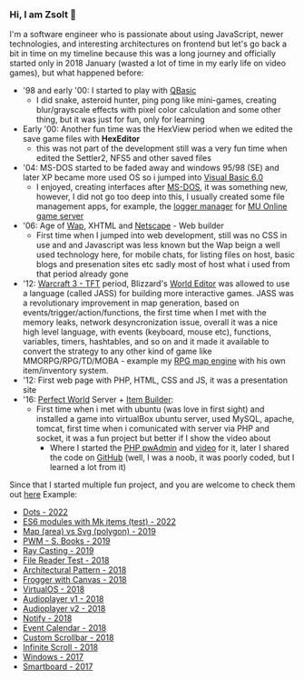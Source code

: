 ### Hi, I am Zsolt 👋

I'm a software engineer who is passionate about using JavaScript, newer technologies, and interesting architectures on frontend but let's go back a bit in time on my timeline because this was a long journey and officially started only in 2018 January (wasted a lot of time in my early life on video games), but what happened before:

- '98 and early '00: I started to play with [QBasic](https://en.wikipedia.org/wiki/QBasic)
   - I did snake, asteroid hunter, ping pong like mini-games, creating blur/grayscale effects with pixel color calculation and some other thing, but it was just for fun, only for learning
- Early '00: Another fun time was the HexView period when we edited the save game files with **HexEditor**
   - this was not part of the development still was a very fun time when edited the Settler2, NFS5 and other saved files
- '04: MS-DOS started to be faded away and windows 95/98 (SE) and later XP became more used OS so i jumped into [Visual Basic 6.0](https://en.wikipedia.org/wiki/Visual_Basic_(classic))
   - I enjoyed, creating interfaces after [MS-DOS](https://en.wikipedia.org/wiki/MS-DOS), it was something new, however, I did not go too deep into this, I usually created some file management apps, for example, the [logger manager](https://forum.ragezone.com/f196/muonline-log-file-size-screen-338390/) for [MU Online game server](https://forum.ragezone.com/f198/)
- '06: Age of [Wap](http://csc.columbusstate.edu/summers/Research/Wireless/WAPvsWeb.html), XHTML and [Netscape](https://en.wikipedia.org/wiki/Netscape_Communicator) - Web builder
   - First time when I jumped into web development, still was no CSS in use and and Javascript was less known but the Wap beign a well used technology here, for mobile chats, for listing files on host, basic blogs and presenation sites etc sadly most of host what i used from that period already gone
- '12: [Warcraft 3 - TFT](https://en.wikipedia.org/wiki/Warcraft_III:_The_Frozen_Throne) period, Blizzard's [World Editor](https://wowpedia.fandom.com/wiki/Warcraft_III_World_Editor) was allowed to use a language (called JASS) for building more interactive games. 
JASS was a revolutionary improvement in map generation, based on events/trigger/action/functions, the first time when I met with the memory leaks, network desyncronization issue, overall it was a nice high level language, with events (keyboard, mouse etc), functions, variables, timers, hashtables, and so on and it made it available to convert the strategy to any other kind of game like MMORPG/RPG/TD/MOBA - example my [RPG map engine](https://www.hiveworkshop.com/threads/mui-full-screen-inventory-and-shop-custom-item.230191/) with his own item/inventory system.
- '12: First web page with PHP, HTML, CSS and JS, it was a presentation site
- '16: [Perfect World](https://en.wikipedia.org/wiki/Perfect_World_(video_game)) Server + [Item Builder](https://github.com/shadowvzs/pwAdmin): 
   - First time when i met with ubuntu (was love in first sight) and installed a game into virtualBox ubuntu server, used MySQL, apache, tomcat, first time when i comunicated with server via PHP and socket, it was a fun project but better if I show the video about 
       - Where I started the [PHP pwAdmin](https://forum.ragezone.com/f752/php-based-pwadmin-1122225/) and [video](https://www.youtube.com/watch?v=if9Y9zaPHDQ) for it, later I shared the code on [GitHub](https://github.com/shadowvzs/pwAdmin) (well, I was a noob, it was poorly coded, but I learned a lot from it)
       
Since that I started multiple fun project, and you are welcome to check them out [here](https://github.com/shadowvzs)
Example:
 * [Dots - 2022](https://shadowvzs.github.io/dots/)
 * [ES6 modules with Mk items (test) - 2022](https://shadowvzs.github.io/mk-items/)
 * [Map (area) vs Svg (polygon) - 2019](https://shadowvzs.github.io/svg-polygon/)
 * [PWM - S. Books - 2019](https://shadowvzs.github.io/pwm-sb/)
 * [Ray Casting - 2019](https://shadowvzs.github.io/rayCasting/)
 * [File Reader Test - 2018](https://shadowvzs.github.io/file-reader/)
 * [Architectural Pattern - 2018](https://shadowvzs.github.io/architectural-pattern/)
 * [Frogger with Canvas - 2018](https://shadowvzs.github.io/arcade/)
 * [VirtualOS - 2018](https://shadowvzs.github.io/virtualos/)
 * [Audioplayer v1 - 2018](https://shadowvzs.github.io/audioplayer)
 * [Audioplayer v2 - 2018](https://shadowvzs.github.io/audioplayer/advanced)
 * [Notify - 2018](https://shadowvzs.github.io/notify)
 * [Event Calendar - 2018](https://shadowvzs.github.io/calendar)
 * [Custom Scrollbar - 2018](https://shadowvzs.github.io/custom_v_scrollbar)
 * [Infinite Scroll - 2018](https://shadowvzs.github.io/infinityscroll)
 * [Windows - 2017](https://shadowvzs.github.io/windows)
 * [Smartboard - 2017](https://shadowvzs.github.io/smartboard)
<!--
**shadowvzs/shadowvzs** is a ✨ _special_ ✨ repository because its `README.md` (this file) appears on your GitHub profile.

Here are some ideas to get you started:

- 🔭 I’m currently working on ...
- 🌱 I’m currently learning ...
- 👯 I’m looking to collaborate on ...
- 🤔 I’m looking for help with ...
- 💬 Ask me about ...
- 📫 How to reach me: ...
- 😄 Pronouns: ...
- ⚡ Fun fact: ...
-->
